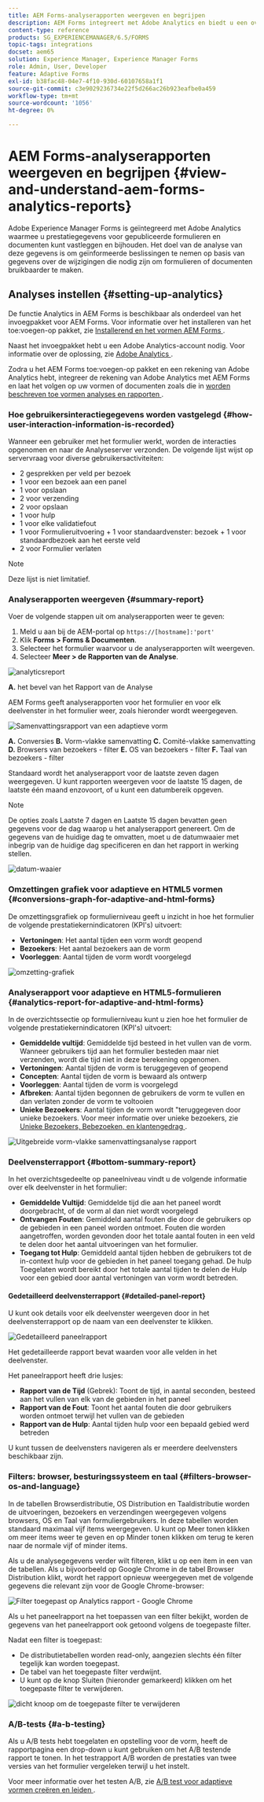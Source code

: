 ```yaml
---
title: AEM Forms-analyserapporten weergeven en begrijpen
description: AEM Forms integreert met Adobe Analytics en biedt u een overzicht en gedetailleerde analyses van uw gepubliceerde adaptieve formulieren.
content-type: reference
products: SG_EXPERIENCEMANAGER/6.5/FORMS
topic-tags: integrations
docset: aem65
solution: Experience Manager, Experience Manager Forms
role: Admin, User, Developer
feature: Adaptive Forms
exl-id: b38fac48-04e7-4f10-930d-60107658a1f1
source-git-commit: c3e9029236734e22f5d266ac26b923eafbe0a459
workflow-type: tm+mt
source-wordcount: '1056'
ht-degree: 0%

---
```


# AEM Forms-analyserapporten weergeven en begrijpen {#view-and-understand-aem-forms-analytics-reports}

Adobe Experience Manager Forms is geïntegreerd met Adobe Analytics waarmee u prestatiegegevens voor gepubliceerde formulieren en documenten kunt vastleggen en bijhouden. Het doel van de analyse van deze gegevens is om geïnformeerde beslissingen te nemen op basis van gegevens over de wijzigingen die nodig zijn om formulieren of documenten bruikbaarder te maken.

## Analyses instellen {#setting-up-analytics}

De functie Analytics in AEM Forms is beschikbaar als onderdeel van het invoegpakket voor AEM Forms. Voor informatie over het installeren van het toe:voegen-op pakket, zie [ Installerend en het vormen AEM Forms ](../../forms/using/installing-configuring-aem-forms-osgi.md).

Naast het invoegpakket hebt u een Adobe Analytics-account nodig. Voor informatie over de oplossing, zie [ Adobe Analytics ](https://www.adobe.com/solutions/digital-analytics.html).

Zodra u het AEM Forms toe:voegen-op pakket en een rekening van Adobe Analytics hebt, integreer de rekening van Adobe Analytics met AEM Forms en laat het volgen op uw vormen of documenten zoals die in [ worden beschreven toe vormen analyses en rapporten ](../../forms/using/configure-analytics-forms-documents.md).

### Hoe gebruikersinteractiegegevens worden vastgelegd {#how-user-interaction-information-is-recorded}

Wanneer een gebruiker met het formulier werkt, worden de interacties opgenomen en naar de Analyseserver verzonden. De volgende lijst wijst op servervraag voor diverse gebruikersactiviteiten:

* 2 gesprekken per veld per bezoek
* 1 voor een bezoek aan een panel
* 1 voor opslaan
* 2 voor verzending
* 2 voor opslaan
* 1 voor hulp
* 1 voor elke validatiefout
* 1 voor Formulieruitvoering + 1 voor standaardvenster: bezoek + 1 voor standaardbezoek aan het eerste veld
* 2 voor Formulier verlaten

>[!NOTE]
>
>Deze lijst is niet limitatief.

### Analyserapporten weergeven {#summary-report}

Voer de volgende stappen uit om analyserapporten weer te geven:

1. Meld u aan bij de AEM-portal op `https://[hostname]:'port'`
1. Klik **Forms > Forms &amp; Documenten**.
1. Selecteer het formulier waarvoor u de analyserapporten wilt weergeven.
1. Selecteer **Meer > de Rapporten van de Analyse**.

![ analyticsreport ](assets/analyticsreport.png)

**A.** het bevel van het Rapport van de Analyse

AEM Forms geeft analyserapporten voor het formulier en voor elk deelvenster in het formulier weer, zoals hieronder wordt weergegeven.

![ Samenvattingsrapport van een adaptieve vorm ](assets/analyticsdashboard_callout.png)

**A.** Conversies **B.** Vorm-vlakke samenvatting **C.** Comité-vlakke samenvatting **D.** Browsers van bezoekers - filter **E.** OS van bezoekers - filter **F.** Taal van bezoekers - filter

Standaard wordt het analyserapport voor de laatste zeven dagen weergegeven. U kunt rapporten weergeven voor de laatste 15 dagen, de laatste één maand enzovoort, of u kunt een datumbereik opgeven.

>[!NOTE]
>
>De opties zoals Laatste 7 dagen en Laatste 15 dagen bevatten geen gegevens voor de dag waarop u het analyserapport genereert. Om de gegevens van de huidige dag te omvatten, moet u de datumwaaier met inbegrip van de huidige dag specificeren en dan het rapport in werking stellen.

![ datum-waaier ](assets/date-range.png)

### Omzettingen grafiek voor adaptieve en HTML5 vormen {#conversions-graph-for-adaptive-and-html-forms}

De omzettingsgrafiek op formulierniveau geeft u inzicht in hoe het formulier de volgende prestatiekernindicatoren (KPI&#39;s) uitvoert:

* **Vertoningen**: Het aantal tijden een vorm wordt geopend
* **Bezoekers**: Het aantal bezoekers aan de vorm
* **Voorleggen**: Aantal tijden de vorm wordt voorgelegd

![ omzetting-grafiek ](assets/conversion-graph.png)

### Analyserapport voor adaptieve en HTML5-formulieren {#analytics-report-for-adaptive-and-html-forms}

In de overzichtssectie op formulierniveau kunt u zien hoe het formulier de volgende prestatiekernindicatoren (KPI&#39;s) uitvoert:

* **Gemiddelde vultijd**: Gemiddelde tijd besteed in het vullen van de vorm. Wanneer gebruikers tijd aan het formulier besteden maar niet verzenden, wordt die tijd niet in deze berekening opgenomen.
* **Vertoningen**: Aantal tijden de vorm is teruggegeven of geopend
* **Concepten**: Aantal tijden de vorm is bewaard als ontwerp
* **Voorleggen**: Aantal tijden de vorm is voorgelegd
* **Afbreken**: Aantal tijden begonnen de gebruikers de vorm te vullen en dan verlaten zonder de vorm te voltooien
* **Unieke Bezoekers**: Aantal tijden de vorm wordt &quot;teruggegeven door unieke bezoekers. Voor meer informatie over unieke bezoekers, zie [ Unieke Bezoekers, Bebezoeken, en klantengedrag ](https://helpx.adobe.com/analytics/kb/unique-visitors-visitor-behavior.html).

![ Uitgebreide vorm-vlakke samenvattingsanalyse rapport ](assets/analytics-report.png)

### Deelvensterrapport {#bottom-summary-report}

In het overzichtsgedeelte op paneelniveau vindt u de volgende informatie over elk deelvenster in het formulier:

* **Gemiddelde Vultijd**: Gemiddelde tijd die aan het paneel wordt doorgebracht, of de vorm al dan niet wordt voorgelegd
* **Ontvangen Fouten**: Gemiddeld aantal fouten die door de gebruikers op de gebieden in een paneel worden ontmoet. Fouten die worden aangetroffen, worden gevonden door het totale aantal fouten in een veld te delen door het aantal uitvoeringen van het formulier.
* **Toegang tot Hulp**: Gemiddeld aantal tijden hebben de gebruikers tot de in-context hulp voor de gebieden in het paneel toegang gehad. De hulp Toegelaten wordt bereikt door het totale aantal tijden te delen de Hulp voor een gebied door aantal vertoningen van vorm wordt betreden.

#### Gedetailleerd deelvensterrapport {#detailed-panel-report}

U kunt ook details voor elk deelvenster weergeven door in het deelvensterrapport op de naam van een deelvenster te klikken.

![ Gedetailleerd paneelrapport ](assets/panel-report-detailed.png)

Het gedetailleerde rapport bevat waarden voor alle velden in het deelvenster.

Het paneelrapport heeft drie lusjes:

* **Rapport van de Tijd** (Gebrek): Toont de tijd, in aantal seconden, besteed aan het vullen van elk van de gebieden in het paneel
* **Rapport van de Fout**: Toont het aantal fouten die door gebruikers worden ontmoet terwijl het vullen van de gebieden
* **Rapport van de Hulp**: Aantal tijden hulp voor een bepaald gebied werd betreden

U kunt tussen de deelvensters navigeren als er meerdere deelvensters beschikbaar zijn.

### Filters: browser, besturingssysteem en taal {#filters-browser-os-and-language}

In de tabellen Browserdistributie, OS Distribution en Taaldistributie worden de uitvoeringen, bezoekers en verzendingen weergegeven volgens browsers, OS en Taal van formuliergebruikers. In deze tabellen worden standaard maximaal vijf items weergegeven. U kunt op Meer tonen klikken om meer items weer te geven en op Minder tonen klikken om terug te keren naar de normale vijf of minder items.

Als u de analysegegevens verder wilt filteren, klikt u op een item in een van de tabellen. Als u bijvoorbeeld op Google Chrome in de tabel Browser Distribution klikt, wordt het rapport opnieuw weergegeven met de volgende gegevens die relevant zijn voor de Google Chrome-browser:

![ Filter toegepast op Analytics rapport - Google Chrome ](assets/filter-1.png)

Als u het paneelrapport na het toepassen van een filter bekijkt, worden de gegevens van het paneelrapport ook getoond volgens de toegepaste filter.

Nadat een filter is toegepast:

* De distributietabellen worden read-only, aangezien slechts één filter tegelijk kan worden toegepast.
* De tabel van het toegepaste filter verdwijnt.
* U kunt op de knop Sluiten (hieronder gemarkeerd) klikken om het toegepaste filter te verwijderen.

![ dicht knoop om de toegepaste filter ](assets/close-filter.png) te verwijderen

### A/B-tests {#a-b-testing}

Als u A/B tests hebt toegelaten en opstelling voor de vorm, heeft de rapportpagina een drop-down u kunt gebruiken om het A/B testende rapport te tonen. In het testrapport A/B worden de prestaties van twee versies van het formulier vergeleken terwijl u het instelt.

Voor meer informatie over het testen A/B, zie [ A/B test voor adaptieve vormen creëren en leiden ](../../forms/using/ab-testing-adaptive-forms.md).
